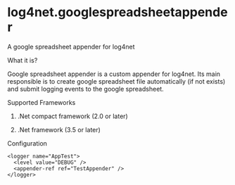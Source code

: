log4net.googlespreadsheetappender
=================================

A google spreadsheet appender for log4net

What it is?

Google spreadsheet appender is a custom appender for log4net. Its main responsible is to create google spreadsheet file automatically (if not exists) and submit logging events to the google spreadsheet.

Supported Frameworks

1.	.Net compact framework (2.0 or later)

2.	.Net framework (3.5 or later)
	

Configuration


<log4net>
    <appender name="TestAppender" type="Log4Net.Full.GoogleSpreadSheetAppender.GoogleSheetAppender, Log4Net.Full.GoogleSpreadSheetAppender">
      <username value="your@gmail.com" />
      <password value="yourpassword" />
      <sheetName value="yoursheetname" />
      <lossy value="true"/> <!-- for buffering logging -->
      <evaluator type="Log4Net.Full.GoogleSpreadSheetAppender.InternetConnectionEvaluator, Log4Net.Full.GoogleSpreadSheetAppender"></evaluator>
    </appender>
    <root>
      <level value="DEBUG" />
      <appender-ref ref="TestAppender" />
    </root>

    <logger name="AppTest">
      <level value="DEBUG" />
      <appender-ref ref="TestAppender" />
    </logger>
  </log4net>


